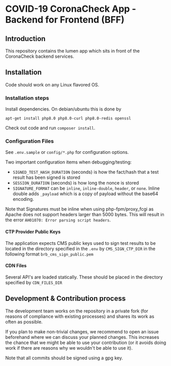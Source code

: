 # COVID-19 CoronaCheck App - Backend for Frontend (BFF)

## Introduction
This repository contains the lumen app which sits in front of the CoronaCheck backend services.

## Installation
Code should work on any Linux flavored OS.

### Installation steps
Install dependencies. On debian/ubuntu this is done by
```
apt-get install php8.0 php8.0-curl php8.0-redis openssl
```

Check out code and run `composer install`.


### Configuration Files
See `.env.sample` or `config/*.php` for configuration options.

Two important configuration items when debugging/testing:
- `SIGNED_TEST_HASH_DURATION` (seconds) is how the fact/hash that a test result has been signed is stored
- `SESSION_DURATION` (seconds) is how long the nonce is stored
- `SIGNATURE_FORMAT` can be `inline`, `inline-double`, `header`, or `none`. Inline double adds `_payload` which is a copy of payload without the base64 encoding.

Note that Signatures must be inline when using php-fpm/proxy_fcgi as Apache does not support
headers larger than 5000 bytes. This will result in the error `AH01070: Error parsing script headers`.

#### CTP Provider Public Keys
The application expects CMS public keys used to sign test results to be located in the directory specified
in the `.env` by `CMS_SIGN_CTP_DIR` in the following format `brb_cms_sign_public.pem`

#### CDN Files
Several API's are loaded statically. These should be placed in the directory specified by `CDN_FILES_DIR`

## Development & Contribution process

The development team works on the repository in a private fork (for reasons of compliance with existing processes) and shares its work as often as possible.

If you plan to make non-trivial changes, we recommend to open an issue beforehand where we can discuss your planned changes.
This increases the chance that we might be able to use your contribution (or it avoids doing work if there are reasons why we wouldn't be able to use it).

Note that all commits should be signed using a gpg key.
